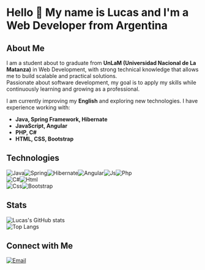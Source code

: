 # Hello 👋 My name is Lucas and I'm a Web Developer from Argentina  

## About Me  
I am a student about to graduate from **UnLaM (Universidad Nacional de La Matanza)** in Web Development, with strong technical knowledge that allows me to build scalable and practical solutions.  
Passionate about software development, my goal is to apply my skills while continuously learning and growing as a professional.  

I am currently improving my **English** and exploring new technologies. I have experience working with:  
- **Java, Spring Framework, Hibernate**  
- **JavaScript, Angular**  
- **PHP, C#**  
- **HTML, CSS, Bootstrap**  

## Technologies  
![Java](https://skillicons.dev/icons?i=java)![Spring](https://skillicons.dev/icons?i=spring)![Hibernate](https://skillicons.dev/icons?i=hibernate)![Angular](https://skillicons.dev/icons?i=angular)![Js](https://skillicons.dev/icons?i=js)![Php](https://skillicons.dev/icons?i=php)  
![C#](https://skillicons.dev/icons?i=cs)![Html](https://skillicons.dev/icons?i=html)  
![Css](https://skillicons.dev/icons?i=css)![Bootstrap](https://skillicons.dev/icons?i=bootstrap)  

## Stats  
![Lucas's GitHub stats](https://github-readme-stats.vercel.app/api?username=gavagnindl&show_icons=true&theme=radical)  
![Top Langs](https://github-readme-stats.vercel.app/api/top-langs/?username=gavagnindl&layout=compact&theme=radical)  

## Connect with Me 
[![Email](https://img.shields.io/badge/Email-Contact-informational?style=flat&logo=gmail)](mailto:yourmail@gmail.com)  

